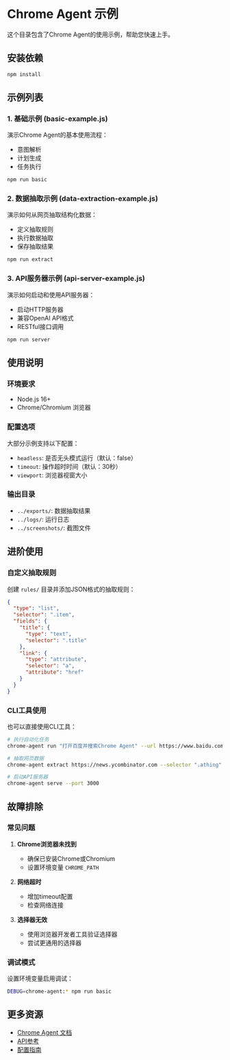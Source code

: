 # Chrome Agent 示例

这个目录包含了Chrome Agent的使用示例，帮助您快速上手。

## 安装依赖

```bash
npm install
```

## 示例列表

### 1. 基础示例 (basic-example.js)

演示Chrome Agent的基本使用流程：
- 意图解析
- 计划生成
- 任务执行

```bash
npm run basic
```

### 2. 数据抽取示例 (data-extraction-example.js)

演示如何从网页抽取结构化数据：
- 定义抽取规则
- 执行数据抽取
- 保存抽取结果

```bash
npm run extract
```

### 3. API服务器示例 (api-server-example.js)

演示如何启动和使用API服务器：
- 启动HTTP服务器
- 兼容OpenAI API格式
- RESTful接口调用

```bash
npm run server
```

## 使用说明

### 环境要求

- Node.js 16+
- Chrome/Chromium 浏览器

### 配置选项

大部分示例支持以下配置：

- `headless`: 是否无头模式运行（默认：false）
- `timeout`: 操作超时时间（默认：30秒）
- `viewport`: 浏览器视窗大小

### 输出目录

- `../exports/`: 数据抽取结果
- `../logs/`: 运行日志
- `../screenshots/`: 截图文件

## 进阶使用

### 自定义抽取规则

创建 `rules/` 目录并添加JSON格式的抽取规则：

```json
{
  "type": "list",
  "selector": ".item",
  "fields": {
    "title": {
      "type": "text",
      "selector": ".title"
    },
    "link": {
      "type": "attribute",
      "selector": "a",
      "attribute": "href"
    }
  }
}
```

### CLI工具使用

也可以直接使用CLI工具：

```bash
# 执行自动化任务
chrome-agent run "打开百度并搜索Chrome Agent" --url https://www.baidu.com

# 抽取网页数据
chrome-agent extract https://news.ycombinator.com --selector ".athing" --output data.json

# 启动API服务器
chrome-agent serve --port 3000
```

## 故障排除

### 常见问题

1. **Chrome浏览器未找到**
   - 确保已安装Chrome或Chromium
   - 设置环境变量 `CHROME_PATH`

2. **网络超时**
   - 增加timeout配置
   - 检查网络连接

3. **选择器无效**
   - 使用浏览器开发者工具验证选择器
   - 尝试更通用的选择器

### 调试模式

设置环境变量启用调试：

```bash
DEBUG=chrome-agent:* npm run basic
```

## 更多资源

- [Chrome Agent 文档](../docs/)
- [API参考](../docs/api.md)
- [配置指南](../docs/config.md)